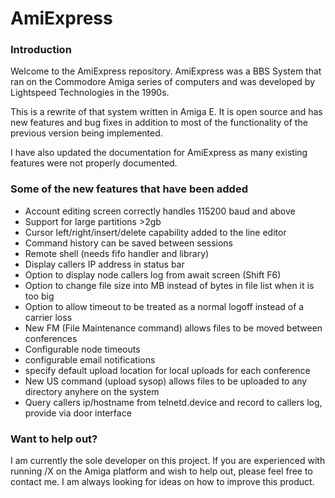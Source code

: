 # AmiExpress

### Introduction

Welcome to the AmiExpress repository. AmiExpress was a BBS System that ran on the Commodore Amiga series of computers and was developed by Lightspeed Technologies in the 1990s.

This is a rewrite of that system  written in Amiga E. It is open source and has new features and bug fixes in addition to most of the functionality of the previous version being implemented.

I have also updated the documentation for AmiExpress as many existing features were not properly documented.

### Some of the new features that have been added

*  Account editing screen correctly handles 115200 baud and above
*  Support for large partitions >2gb
*  Cursor left/right/insert/delete capability added to the line editor
*  Command history can be saved between sessions
*  Remote shell (needs fifo handler and library)
*  Display callers IP address in status bar
*  Option to display node callers log from await screen (Shift F6)
*  Option to change file size into MB instead of bytes in file list when it is too big
*  Option to allow timeout to be treated as a normal logoff instead of a carrier loss
*  New FM (File Maintenance command) allows files to be moved between conferences
*  Configurable node timeouts
*  configurable email notifications
*  specify default upload location for local uploads for each conference
*  New US command (upload sysop) allows files to be uploaded to any directory anyhere on the system
*  Query callers ip/hostname from telnetd.device and record to callers log, provide via door interface

### Want to help out?

I am currently the sole developer on this project. If you are experienced with running /X on the Amiga platform and wish to help out, please feel free to contact me. I am always looking for ideas on how to improve this product.
